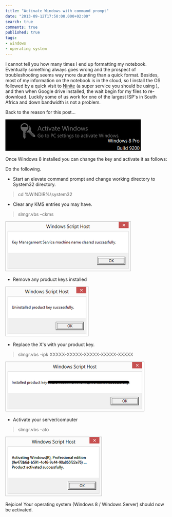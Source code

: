 ```yaml
---
title: "Activate Windows with command prompt"
date: "2013-09-12T17:50:00.000+02:00"
search: true
comments: true
published: true
tags:
- windows
- operating system
---
```


I cannot tell you how many times I end up formatting my notebook. Eventually something always goes wrong and the prospect of troubleshooting seems way more daunting than a quick format. Besides, most of my information on the notebook is in the cloud, so I install the OS followed by a quick visit to [Ninite](http://ninite.com/) (a super service you should be using ), and then when Google drive installed, the wait begin for my files to re-download. Luckily some of us work for one of the largest ISP's in South Africa and down 
bandwidth is not a problem. 

Back to the reason for this post... 

![results](/images/activte-windows-with-cmd-001.png)

Once Windows 8 installed you can change the key and activate it as follows: 

Do the following. 
* Start an elevate command prompt and change working directory to System32 directory. 

> cd %WINDIR%\system32 

* Clear any KMS entries you may have. 

> slmgr.vbs –ckms 

![results](/images/activte-windows-with-cmd-002.png)

* Remove  any product keys installed 

![results](/images/activte-windows-with-cmd-003.png)

* Replace the X's with your product key. 

> slmgr.vbs -ipk XXXXX-XXXXX-XXXXX-XXXXX-XXXXX 

![results](/images/activte-windows-with-cmd-004.png)

* Activate your server/computer 

> slmgr.vbs –ato 

![results](/images/activte-windows-with-cmd-005.png)

Rejoice! Your operating system (Windows 8 / Windows Server) should now be activated. 